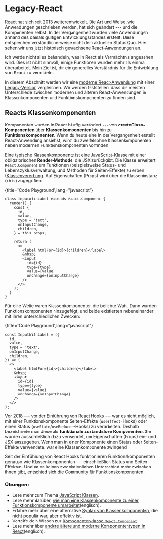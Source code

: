 # Legacy-React

React hat sich seit 2013 weiterentwickelt. Die Art und Weise, wie Anwendungen geschrieben werden, hat sich geändert --- und die Komponenten selbst. In der Vergangenheit wurden viele Anwendungen anhand des damals gültigen Entwicklungsstandes erstellt. Diese entsprechen verständlicherweise nicht dem aktuellen Status Quo. Hier sehen wir uns jetzt historisch gewachsene React-Anwendungen an.

Ich werde nicht alles behandeln, was in React als Vermächtnis angesehen wird. Dies ist nicht sinnvoll, einige Funktionen wurden mehr als einmal überarbeitet. Mein Ziel ist, dir ein generelles Verständnis für die Entwicklung von React zu vermitteln.

In diesem Abschnitt werden wir eine [moderne React-Anwendung](https://codesandbox.io/s/github/the-road-to-learn-react/hacker-stories/tree/hs/react-modern-final) mit einer [Legacy-Version](https://codesandbox.io/s/github/the-road-to-learn-react/hacker-stories/tree/hs/react-legacy) vergleichen. Wir werden feststellen, dass die meisten Unterschiede zwischen modernen und älteren React-Anwendungen in Klassenkomponenten und Funktionskomponenten zu finden sind.

## Reacts Klassenkomponenten

Komponenten wurden in React häufig verändert --- von **createClass-Komponenten** über **Klassenkomponenten** bis hin zu **Funktionskomponenten**. Wenn du heute eine in der Vergangenheit erstellt React-Anwendung ansiehst, wirst du zweifelsohne Klassenkomponenten neben modernen Funktionskomponenten vorfinden.

Eine typische Klassenkomponente ist eine JavaScript-Klasse mit einer obligatorischen **Render-Methode**, die JSX zurückgibt. Die Klasse erweitert `React.Component` um Funktionen (beispielsweise Status- und Lebenszyklusverwaltung, und Methoden für Seiten-Effekte) zu erben ([Klassenvererbung](https://de.wikipedia.org/wiki/Vererbung_(Programmierung)). Auf Eigenschaften (Props) wird über die Klasseninstanz (`this`) zugegriffen:

{title="Code Playground",lang="javascript"}
~~~~~~~
class InputWithLabel extends React.Component {
  render() {
    const {
      id,
      value,
      type = 'text',
      onInputChange,
      children,
    } = this.props;

    return (
      <>
        <label htmlFor={id}>{children}</label>
        &nbsp;
        <input
          id={id}
          type={type}
          value={value}
          onChange={onInputChange}
        />
      </>
    );
  }
}
~~~~~~~

Für eine Weile waren Klassenkomponenten die beliebte Wahl. Dann wurden Funktionskomponenten hinzugefügt, und beide existierten nebeneinander mit ihren unterschiedlichen Zwecken:

{title="Code Playground",lang="javascript"}
~~~~~~~
const InputWithLabel = ({
  id,
  value,
  type = 'text',
  onInputChange,
  children,
}) => (
  <>
    <label htmlFor={id}>{children}</label>
    &nbsp;
    <input
      id={id}
      type={type}
      value={value}
      onChange={onInputChange}
    />
  </>
);
~~~~~~~

Vor 2018 --- vor der Einführung von React Hooks --- war es nicht möglich, mit einer Funktionskomponente Seiten-Effekte (`useEffect`-Hooks) oder einen Status (`useState`/`useReducer`-Hooks) zu verarbeiten. Deshalb bezeichnete man diese als **funktionale zustandslose Komponenten**. Sie wurden ausschließlich dazu verwendet, um Eigenschaften (Props) ein- und JSX auszugeben. Wenn man in einer Komponente einen Status oder Seiten-Effekte verwendete, war eine Klassenkomponente zwingend.

Seit der Einführung von React Hooks funktionieren Funktionskomponenten genauso wie Klassenkomponenten --- einschließlich Status und Seiten-Effekten. Und da es keinen zweckdienlichen Unterschied mehr zwischen ihnen gibt, entschied sich die Community für Funktionskomponenten.

### Übungen:

* Lese mehr zum Thema [JavaScript Klassen](https://de.developer.mozilla.org/de/docs/Web/JavaScript/Reference/Classes).
* Lese mehr darüber, [wie man eine Klassenkomponente zu einer Funktionskomponente umarbeitet](https://www.robinwieruch.de/react-hooks-migration)(englisch).
* Erfahre mehr über eine alternative [Syntax von Klassenkomponenten](https://github.com/the-road-to-learn-react/react-alternative-class-component-syntax), die nicht populär war, aber effektiv ist.
* Verteife dein Wissen zur [Komponentenklasse `React.Component`](https://de.reactjs.org/docs/react-component.html).
* Lese mehr über [andere ältere und moderne Komponententypen in React](https://www.robinwieruch.de/react-component-types)(englisch).
